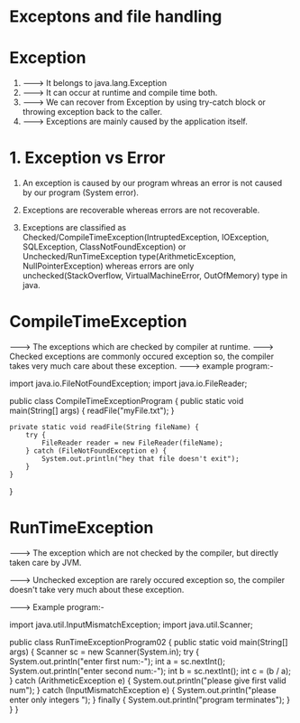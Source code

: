 # Exceptons and file handling

# Exception

1. ---> It belongs to java.lang.Exception
2. ---> It can occur at runtime and compile time both.
3. ---> We can recover from Exception by using try-catch block or throwing exception back to the caller.
4. ---> Exceptions are mainly caused by the application itself.

# 1. Exception vs Error

1. An exception is caused by our program whreas an error is not caused by our program (System error).

2. Exceptions are recoverable whereas errors are not recoverable.

3. Exceptions are classified as Checked/CompileTimeException(IntruptedException, IOException, SQLException, ClassNotFoundException) or Unchecked/RunTimeException type(ArithmeticException, NullPointerException) whereas errors are only unchecked(StackOverflow, VirtualMachineError, OutOfMemory) type in java.

# CompileTimeException

---> The exceptions which are checked by compiler at runtime.
---> Checked exceptions are commonly occured exception so, the compiler takes very much care about these exception.
---> example program:-

import java.io.FileNotFoundException;
import java.io.FileReader;

public class CompileTimeExceptionProgram {
public static void main(String[] args) {
readFile("myFile.txt");
}

    private static void readFile(String fileName) {
        try {
            FileReader reader = new FileReader(fileName);
        } catch (FileNotFoundException e) {
            System.out.println("hey that file doesn't exit");
        }
    }

}

# RunTimeException

---> The exception which are not checked by the compiler, but directly taken care by JVM.

---> Unchecked exception are rarely occured exception so, the compiler doesn't take very much about these exception.

---> Example program:-

import java.util.InputMismatchException;
import java.util.Scanner;

public class RunTimeExceptionProgram02 {
public static void main(String[] args) {
Scanner sc = new Scanner(System.in);
try {
System.out.println("enter first num:-");
int a = sc.nextInt();
System.out.println("enter second num:-");
int b = sc.nextInt();
int c = (b / a);
} catch (ArithmeticException e) {
System.out.println("please give first valid num");
} catch (InputMismatchException e) {
System.out.println("please enter only integers ");
} finally {
System.out.println("program terminates");
}
}
}
